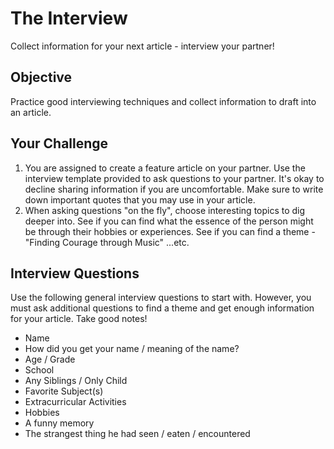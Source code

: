 # The Interview

Collect information for your next article - interview your partner!

## Objective

Practice good interviewing techniques and collect information to draft into an article.

## Your Challenge

1. You are assigned to create a feature article on your partner. Use the interview template provided to ask questions to your partner. It's okay to decline sharing information if you are uncomfortable. Make sure to write down important quotes that you may use in your article.
2. When asking questions "on the fly", choose interesting topics to dig deeper into. See if you can find what the essence of the person might be through their hobbies or experiences. See if you can find a theme - "Finding Courage through Music" ...etc.

## Interview Questions

Use the following general interview questions to start with. However, you must ask additional questions to find a theme and get enough information for your article. Take good notes!
  * Name
  * How did you get your name / meaning of the name?
  * Age / Grade
  * School
  * Any Siblings / Only Child
  * Favorite Subject(s)
  * Extracurricular Activities
  * Hobbies
  * A funny memory
  * The strangest thing he had seen / eaten / encountered
